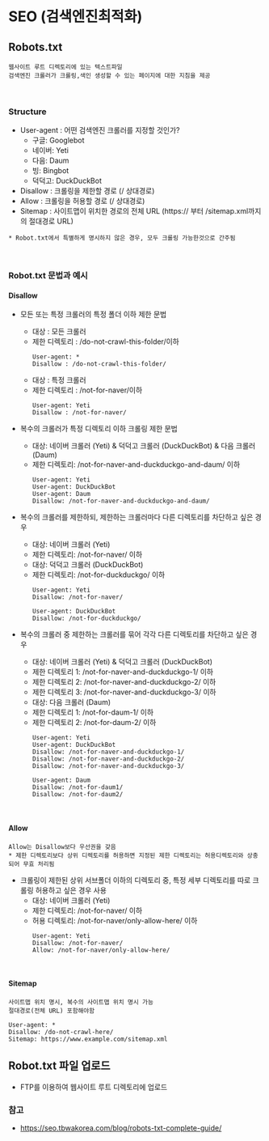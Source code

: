 
# SEO (검색엔진최적화)

## Robots.txt
```
웹사이트 루트 디렉토리에 있는 텍스트파일
검색엔진 크롤러가 크롤링,색인 생성할 수 있는 페이지에 대한 지침을 제공
```

<br>

### Structure
  - User-agent : 어떤 검색엔진 크롤러를 지정할 것인가?
    - 구글: Googlebot
    - 네이버: Yeti
    - 다음: Daum
    - 빙: Bingbot
    - 덕덕고: DuckDuckBot
  - Disallow : 크롤링을 제한할 경로 (/ 상대경로)
  - Allow : 크롤링을 허용할 경로 (/ 상대경로)
  - Sitemap : 사이트맵이 위치한 경로의 전체 URL (https:// 부터 /sitemap.xml까지의 절대경로 URL)

```
* Robot.txt에서 특별하게 명시하지 않은 경우, 모두 크롤링 가능한것으로 간주됨
```

<br>

### Robot.txt 문법과 예시

#### Disallow
- 모든 또는 특정 크롤러의 특정 폴더 이하 제한 문법
  - 대상 : 모든 크롤러
  - 제한 디렉토리 : /do-not-crawl-this-folder/이하
    ```
    User-agent: *
    Disallow : /do-not-crawl-this-folder/
    ```
  - 대상 : 특정 크롤러
  - 제한 디렉토리 : /not-for-naver/이하
    ```
    User-agent: Yeti
    Disallow : /not-for-naver/
    ```
- 복수의 크롤러가 특정 디렉토리 이하 크롤링 제한 문법
  - 대상: 네이버 크롤러 (Yeti) & 덕덕고 크롤러 (DuckDuckBot) & 다음 크롤러(Daum)
  - 제한 디렉토리: /not-for-naver-and-duckduckgo-and-daum/ 이하
    ```
    User-agent: Yeti
    User-agent: DuckDuckBot
    User-agent: Daum
    Disallow: /not-for-naver-and-duckduckgo-and-daum/
    ```
- 복수의 크롤러를 제한하되, 제한하는 크롤러마다 다른 디렉토리를 차단하고 싶은 경우
  - 대상: 네이버 크롤러 (Yeti)
  - 제한 디렉토리: /not-for-naver/ 이하
  - 대상: 덕덕고 크롤러 (DuckDuckBot)
  - 제한 디렉토리: /not-for-duckduckgo/ 이하
    ```
    User-agent: Yeti
    Disallow: /not-for-naver/
  
    User-agent: DuckDuckBot
    Disallow: /not-for-duckduckgo/
    ```
  
- 복수의 크롤러 중 제한하는 크롤러를 묶어 각각 다른 디렉토리를 차단하고 싶은 경우
  - 대상: 네이버 크롤러 (Yeti) & 덕덕고 크롤러 (DuckDuckBot)
  - 제한 디렉토리 1: /not-for-naver-and-duckduckgo-1/ 이하
  - 제한 디렉토리 2: /not-for-naver-and-duckduckgo-2/ 이하
  - 제한 디렉토리 3: /not-for-naver-and-duckduckgo-3/ 이하
  - 대상: 다음 크롤러 (Daum)
  - 제한 디렉토리 1: /not-for-daum-1/ 이하
  - 제한 디렉토리 2: /not-for-daum-2/ 이하
    ```
    User-agent: Yeti
    User-agent: DuckDuckBot
    Disallow: /not-for-naver-and-duckduckgo-1/
    Disallow: /not-for-naver-and-duckduckgo-2/
    Disallow: /not-for-naver-and-duckduckgo-3/

    User-agent: Daum
    Disallow: /not-for-daum1/
    Disallow: /not-for-daum2/
    ```
  
<br>

#### Allow
```
Allow는 Disallow보다 우선권을 갖음
* 제한 디렉토리보다 상위 디렉토리를 허용하면 지정된 제한 디렉토리는 허용디렉토리와 상충되어 무효 처리됨
```

- 크롤링이 제한된 상위 서브폴더 이하의 디렉토리 중, 특정 세부 디렉토리를 따로 크롤링 허용하고 싶은 경우 사용
  - 대상: 네이버 크롤러 (Yeti)
  - 제한 디렉토리: /not-for-naver/ 이하
  - 허용 디렉토리: /not-for-naver/only-allow-here/ 이하
    ```
    User-agent: Yeti
    Disallow: /not-for-naver/
    Allow: /not-for-naver/only-allow-here/
    ```
 
<br>

#### Sitemap
```
사이트맵 위치 명시, 복수의 사이트맵 위치 명시 가능
절대경로(전체 URL) 포함해야함
```

```
User-agent: *
Disallow: /do-not-crawl-here/
Sitemap: https://www.example.com/sitemap.xml
```

## Robot.txt 파일 업로드
- FTP를 이용하여 웹사이트 루트 디렉토리에 업로드

### 참고
- https://seo.tbwakorea.com/blog/robots-txt-complete-guide/
